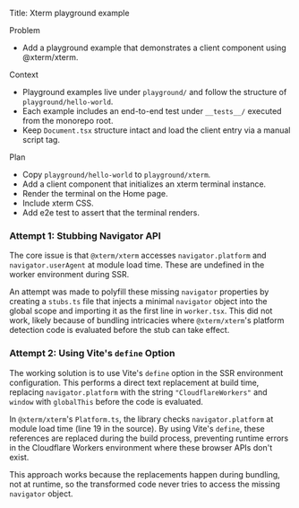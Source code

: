 Title: Xterm playground example

Problem
- Add a playground example that demonstrates a client component using @xterm/xterm.

Context
- Playground examples live under `playground/` and follow the structure of `playground/hello-world`.
- Each example includes an end-to-end test under `__tests__/` executed from the monorepo root.
- Keep `Document.tsx` structure intact and load the client entry via a manual script tag.

Plan
- Copy `playground/hello-world` to `playground/xterm`.
- Add a client component that initializes an xterm terminal instance.
- Render the terminal on the Home page.
- Include xterm CSS.
- Add e2e test to assert that the terminal renders.

### Attempt 1: Stubbing Navigator API

The core issue is that `@xterm/xterm` accesses `navigator.platform` and `navigator.userAgent` at module load time. These are undefined in the worker environment during SSR.

An attempt was made to polyfill these missing `navigator` properties by creating a `stubs.ts` file that injects a minimal `navigator` object into the global scope and importing it as the first line in `worker.tsx`. This did not work, likely because of bundling intricacies where `@xterm/xterm`'s platform detection code is evaluated before the stub can take effect.

### Attempt 2: Using Vite's `define` Option

The working solution is to use Vite's `define` option in the SSR environment configuration. This performs a direct text replacement at build time, replacing `navigator.platform` with the string `"CloudflareWorkers"` and `window` with `globalThis` before the code is evaluated.

In `@xterm/xterm`'s `Platform.ts`, the library checks `navigator.platform` at module load time (line 19 in the source). By using Vite's `define`, these references are replaced during the build process, preventing runtime errors in the Cloudflare Workers environment where these browser APIs don't exist.

This approach works because the replacements happen during bundling, not at runtime, so the transformed code never tries to access the missing `navigator` object.